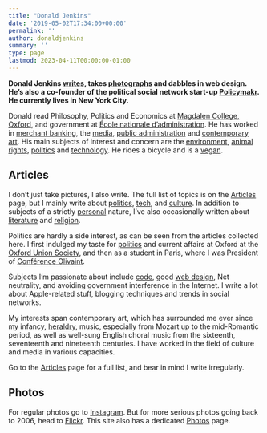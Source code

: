 ```yaml
---
title: "Donald Jenkins"
date: '2019-05-02T17:34:00+00:00'
permalink: ''
author: donaldjenkins
summary: ''
type: page
lastmod: 2023-04-11T00:00:00-01:00
---
```


**Donald Jenkins [writes](/articles/ "Read Donald’s articles"), takes [photographs](/photos/ "View Donald’s photographs") and dabbles in web design. He’s also a co-founder of the political social network start-up [Policymakr](http://policymakr.com "Read about Policymakr"). He currently lives in New York City.**

Donald read Philosophy, Politics and Economics at [Magdalen College, Oxford](http://www.magd.ox.ac.uk/), and government at [École nationale d’administration](https://en.wikipedia.org/wiki/%C3%89cole_nationale_d%27administration). He has worked in [merchant banking](https://en.wikipedia.org/wiki/Merchant_bank), the [media](http://www.rfi.fr/), [public administration](https://www.culture.gouv.fr/en) and [contemporary art](https://www.centrepompidou.fr/en). His main subjects of interest and concern are the [environment](http://nymag.com/intelligencer/2018/10/un-says-climate-genocide-coming-but-its-worse-than-that.html), [animal rights](/non-human-animal-rights-the-categorical-imperative-of-our-time/), [politics](/category/politics/) and [technology](/category/tech/). He rides a bicycle and is a [vegan](/non-human-animal-rights-the-categorical-imperative-of-our-time/).

## Articles

I don’t just take pictures, I also write. The full list of topics is on the [Articles](/articles/) page, but I mainly write about [politics](/politics/), [tech](/tech/), and [culture](/culture/). In addition to subjects of a strictly [personal](/personal/) nature, I’ve also occasionally written about [literature](/literature/) and [religion](/religion/).

Politics are hardly a side interest, as can be seen from the articles collected here. I first indulged my taste for [politics](/politics/) and current affairs at Oxford at the [Oxford Union Society](http://www.oxford-union.org/ "More on Oxford Union Society"), and then as a student in Paris, where I was President of [Conférence Olivaint](http://en.wikipedia.org/wiki/Conf%C3%A9rence_Olivaint "Conférence Olivaint is the oldest of the French student societies, established in 1875").

Subjects I’m passionate about include [code](https://stackoverflow.com/users/265324/donald-jenkins "Donald's Stack Overflow profile"), good [web design](https://dribbble.com/donaldjenkins "Donald's Dribbble profile"), Net neutrality, and avoiding government interference in the Internet. I write a lot about Apple-related stuff, blogging techniques and trends in social networks.

My interests span contemporary art, which has surrounded me ever since my infancy, [heraldry](https://cdn.donaldjenkins.com/documents/jenkins-arms-large.jpg?lossy=1&w=2560&ssl=1 "The Jenkins arms are blazoned Azure, two Chevronels each curving outwards and chief wards at the apex and there expanding into a point flory Gold. And for the crest upon a helm with a wreath Or and Azure A horse's head affronty coupled at the neck Azure and jest de lis Gold"), music, especially from Mozart up to the mid-Romantic period, as well as well-sung English choral music from the sixteenth, seventeenth and nineteenth centuries. I have worked in the field of culture and media in various capacities.

Go to the [Articles](/articles/) page for a full list, and bear in mind I write irregularly.


## Photos

For regular photos go to  [Instagram](https://www.instagram.com/donaldjenkins_). But for more serious photos going back to 2006, head to  [Flickr](http://flickr.com/photos/astorg). This site also has a dedicated [Photos](/photos/ "The Photos page for this site") page.

